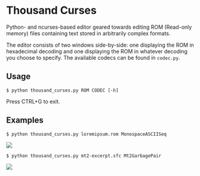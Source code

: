 # Thousand Curses
Python- and ncurses-based editor geared towards editing ROM (Read-only memory) files containing text stored in arbitrarily complex formats.

The editor consists of two windows side-by-side: one displaying the ROM in hexadecimal decoding and one displaying the ROM in whatever decoding you choose to specify. The available codecs can be found in `codec.py`.

## Usage
```
$ python thousand_curses.py ROM CODEC [-h]
```
Press CTRL+G to exit.

## Examples
```
$ python thousand_curses.py loremipsum.rom MonospaceASCIISeq
```
![](https://cloud.githubusercontent.com/assets/837775/21470130/a809e35a-ca7b-11e6-8744-519370aed4b6.png)

```
$ python thousand_curses.py mt2-excerpt.sfc Mt2GarbagePair
```
![](https://cloud.githubusercontent.com/assets/837775/21470137/d662dbe4-ca7b-11e6-8ff0-78e853271ac0.png)

